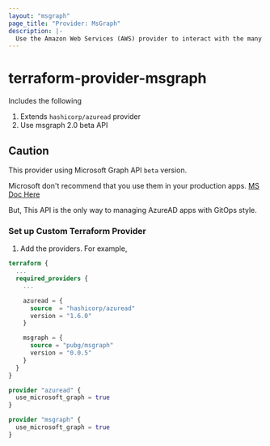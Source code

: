 ```yaml
---
layout: "msgraph"
page_title: "Provider: MsGraph"
description: |-
  Use the Amazon Web Services (AWS) provider to interact with the many resources supported by AWS. You must configure the provider with the proper credentials before you can use it.
---
```


# terraform-provider-msgraph
Includes the following
1. Extends `hashicorp/azuread` provider
2. Use msgraph 2.0 beta API

## Caution
This provider using Microsoft Graph API `beta` version.

Microsoft don't recommend that you use them in your production apps. [MS Doc Here](https://docs.microsoft.com/ko-kr/graph/api/overview?view=graph-rest-beta)

But, This API is the only way to managing AzureAD apps with GitOps style.

### Set up Custom Terraform Provider
1. Add the providers. For example,
```terraform
terraform {
  ...
  required_providers {
    ...

    azuread = {
      source  = "hashicorp/azuread"
      version = "1.6.0"
    }

    msgraph = {
      source = "pubg/msgraph"
      version = "0.0.5"
    }
  }
}

provider "azuread" {
  use_microsoft_graph = true
}

provider "msgraph" {
  use_microsoft_graph = true
}
```
